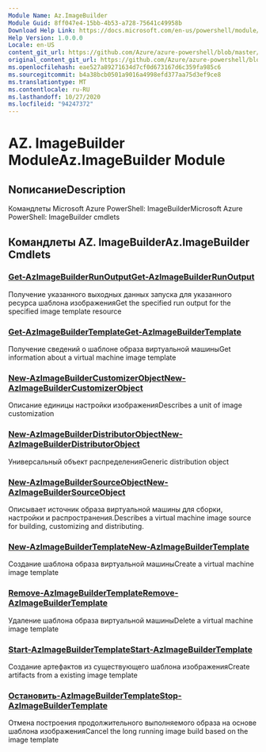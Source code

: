 ```yaml
---
Module Name: Az.ImageBuilder
Module Guid: 8ff047e4-15bb-4b53-a728-75641c49958b
Download Help Link: https://docs.microsoft.com/en-us/powershell/module/az.imagebuilder
Help Version: 1.0.0.0
Locale: en-US
content_git_url: https://github.com/Azure/azure-powershell/blob/master/src/ImageBuilder/help/Az.ImageBuilder.md
original_content_git_url: https://github.com/Azure/azure-powershell/blob/master/src/ImageBuilder/help/Az.ImageBuilder.md
ms.openlocfilehash: eae527a89271634d7cf0d673167d6c359fa985c6
ms.sourcegitcommit: b4a38bcb0501a9016a4998efd377aa75d3ef9ce8
ms.translationtype: MT
ms.contentlocale: ru-RU
ms.lasthandoff: 10/27/2020
ms.locfileid: "94247372"
---
```

# <span data-ttu-id="59320-101">AZ. ImageBuilder Module</span><span class="sxs-lookup"><span data-stu-id="59320-101">Az.ImageBuilder Module</span></span>
## <span data-ttu-id="59320-102">Nописание</span><span class="sxs-lookup"><span data-stu-id="59320-102">Description</span></span>
<span data-ttu-id="59320-103">Командлеты Microsoft Azure PowerShell: ImageBuilder</span><span class="sxs-lookup"><span data-stu-id="59320-103">Microsoft Azure PowerShell: ImageBuilder cmdlets</span></span>

## <span data-ttu-id="59320-104">Командлеты AZ. ImageBuilder</span><span class="sxs-lookup"><span data-stu-id="59320-104">Az.ImageBuilder Cmdlets</span></span>
### [<span data-ttu-id="59320-105">Get-AzImageBuilderRunOutput</span><span class="sxs-lookup"><span data-stu-id="59320-105">Get-AzImageBuilderRunOutput</span></span>](Get-AzImageBuilderRunOutput.md)
<span data-ttu-id="59320-106">Получение указанного выходных данных запуска для указанного ресурса шаблона изображения</span><span class="sxs-lookup"><span data-stu-id="59320-106">Get the specified run output for the specified image template resource</span></span>

### [<span data-ttu-id="59320-107">Get-AzImageBuilderTemplate</span><span class="sxs-lookup"><span data-stu-id="59320-107">Get-AzImageBuilderTemplate</span></span>](Get-AzImageBuilderTemplate.md)
<span data-ttu-id="59320-108">Получение сведений о шаблоне образа виртуальной машины</span><span class="sxs-lookup"><span data-stu-id="59320-108">Get information about a virtual machine image template</span></span>

### [<span data-ttu-id="59320-109">New-AzImageBuilderCustomizerObject</span><span class="sxs-lookup"><span data-stu-id="59320-109">New-AzImageBuilderCustomizerObject</span></span>](New-AzImageBuilderCustomizerObject.md)
<span data-ttu-id="59320-110">Описание единицы настройки изображения</span><span class="sxs-lookup"><span data-stu-id="59320-110">Describes a unit of image customization</span></span>

### [<span data-ttu-id="59320-111">New-AzImageBuilderDistributorObject</span><span class="sxs-lookup"><span data-stu-id="59320-111">New-AzImageBuilderDistributorObject</span></span>](New-AzImageBuilderDistributorObject.md)
<span data-ttu-id="59320-112">Универсальный объект распределения</span><span class="sxs-lookup"><span data-stu-id="59320-112">Generic distribution object</span></span>

### [<span data-ttu-id="59320-113">New-AzImageBuilderSourceObject</span><span class="sxs-lookup"><span data-stu-id="59320-113">New-AzImageBuilderSourceObject</span></span>](New-AzImageBuilderSourceObject.md)
<span data-ttu-id="59320-114">Описывает источник образа виртуальной машины для сборки, настройки и распространения.</span><span class="sxs-lookup"><span data-stu-id="59320-114">Describes a virtual machine image source for building, customizing and distributing.</span></span>

### [<span data-ttu-id="59320-115">New-AzImageBuilderTemplate</span><span class="sxs-lookup"><span data-stu-id="59320-115">New-AzImageBuilderTemplate</span></span>](New-AzImageBuilderTemplate.md)
<span data-ttu-id="59320-116">Создание шаблона образа виртуальной машины</span><span class="sxs-lookup"><span data-stu-id="59320-116">Create a virtual machine image template</span></span>

### [<span data-ttu-id="59320-117">Remove-AzImageBuilderTemplate</span><span class="sxs-lookup"><span data-stu-id="59320-117">Remove-AzImageBuilderTemplate</span></span>](Remove-AzImageBuilderTemplate.md)
<span data-ttu-id="59320-118">Удаление шаблона образа виртуальной машины</span><span class="sxs-lookup"><span data-stu-id="59320-118">Delete a virtual machine image template</span></span>

### [<span data-ttu-id="59320-119">Start-AzImageBuilderTemplate</span><span class="sxs-lookup"><span data-stu-id="59320-119">Start-AzImageBuilderTemplate</span></span>](Start-AzImageBuilderTemplate.md)
<span data-ttu-id="59320-120">Создание артефактов из существующего шаблона изображения</span><span class="sxs-lookup"><span data-stu-id="59320-120">Create artifacts from a existing image template</span></span>

### [<span data-ttu-id="59320-121">Остановить-AzImageBuilderTemplate</span><span class="sxs-lookup"><span data-stu-id="59320-121">Stop-AzImageBuilderTemplate</span></span>](Stop-AzImageBuilderTemplate.md)
<span data-ttu-id="59320-122">Отмена построения продолжительного выполняемого образа на основе шаблона изображения</span><span class="sxs-lookup"><span data-stu-id="59320-122">Cancel the long running image build based on the image template</span></span>

